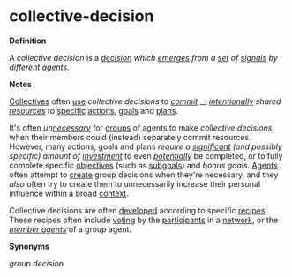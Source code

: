 # collective-decision

**Definition**

A _collective decision_ is a [_decision_](https://github.com/gcassel/Modular-Organization-Terminology/blob/master/terms/decide.md) _which_ [_emerges_](https://github.com/gcassel/Modular-Organization-Terminology/blob/master/terms/emergence.md) _from a_ [_set_](https://github.com/gcassel/Modular-Organization-Terminology/blob/master/terms/set.md) _of_ [_signals_](https://github.com/gcassel/Modular-Organization-Terminology/blob/master/terms/signal.md) _by different_ [_agents_](https://github.com/gcassel/Modular-Organization-Terminology/blob/master/terms/agent.md).

**Notes**

[Collectives](https://github.com/gcassel/Modular-Organization-Terminology/blob/master/terms/collective.md) often [use](https://github.com/gcassel/Modular-Organization-Terminology/blob/master/terms/use.md) _collective decisions_ to [_commit_](https://github.com/gcassel/Modular-Organization-Terminology/blob/master/terms/commit.md) __ [_intentionally_](https://github.com/gcassel/Modular-Organization-Terminology/blob/master/terms/intend.md) _shared_ [_resources_](https://github.com/gcassel/Modular-Organization-Terminology/blob/master/terms/resource.md) to [specific](https://github.com/gcassel/Modular-Organization-Terminology/blob/master/terms/specific.md) [actions](https://github.com/gcassel/Modular-Organization-Terminology/blob/master/terms/act.md), [goals](https://github.com/gcassel/Modular-Organization-Terminology/blob/master/terms/goal.md) and [plans](https://github.com/gcassel/Modular-Organization-Terminology/blob/master/terms/plan.md).

It's often _un_[_necessary_](https://github.com/gcassel/Modular-Organization-Terminology/blob/master/terms/require.md) for [groups](https://github.com/gcassel/Modular-Organization-Terminology/blob/master/terms/group.md) of agents to make _collective decisions_, when their members could (instead) separately commit resources. However, many actions, goals and plans _require a_ [_significant_](https://github.com/gcassel/Modular-Organization-Terminology/blob/master/terms/significance.md) _(and possibly specific) amount of_ [_investment_](https://github.com/gcassel/Modular-Organization-Terminology/blob/master/terms/invest.md) to even [_potentially_](https://github.com/gcassel/Modular-Organization-Terminology/blob/master/terms/potential.md) be completed, or to fully complete specific [objectives](https://github.com/gcassel/Modular-Organization-Terminology/blob/master/terms/objective.md) (such as [subgoals](https://github.com/gcassel/Modular-Organization-Terminology/blob/master/terms/substructure.md)) and _bonus goals_. [Agents](https://github.com/gcassel/Modular-Organization-Terminology/blob/master/terms/agent.md) often attempt to [create](https://github.com/gcassel/Modular-Organization-Terminology/blob/master/terms/create.md) group decisions when they're necessary, and they _also_ often try to create them to unnecessarily increase their personal influence within a broad [context](https://github.com/gcassel/Modular-Organization-Terminology/blob/master/terms/context.md).

Collective decisions are often [developed](https://github.com/gcassel/Modular-Organization-Terminology/blob/master/terms/develop.md) according to specific [recipes](https://github.com/gcassel/Modular-Organization-Terminology/blob/master/terms/recipe.md). These recipes often include [voting](https://github.com/gcassel/Modular-Organization-Terminology/blob/master/terms/vote.md) by the [participants](https://github.com/gcassel/Modular-Organization-Terminology/blob/master/terms/participant.md) in a [network](https://github.com/gcassel/Modular-Organization-Terminology/blob/master/terms/network.md), or the [_member agents_](https://github.com/gcassel/Modular-Organization-Terminology/blob/master/terms/member-agent.md) of a group agent.

**Synonyms**

_group decision_
